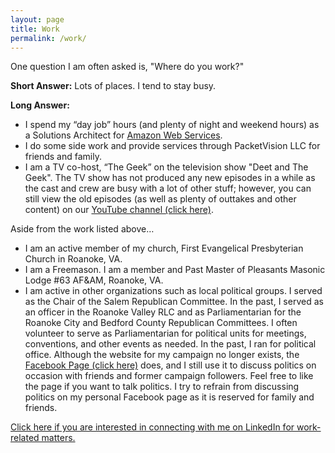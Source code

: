 ```yaml
---
layout: page
title: Work
permalink: /work/
---
```

One question I am often asked is, "Where do you work?"

**Short Answer:** Lots of places. I tend to stay busy.

**Long Answer:**
 
- I spend my “day job” hours (and plenty of night and weekend hours) as a Solutions Architect for [Amazon Web Services](https://aws.amazon.com/).
- I do some side work and provide services through PacketVision LLC for friends and family.
- I am a TV co-host, “The Geek” on the television show "Deet and The Geek". The TV show has not produced any new episodes in a while as the cast and crew are busy with a lot of other stuff; however, you can still view the old episodes (as well as plenty of outtakes and other content) on our [YouTube channel (click here)](https://youtube.com/DeetAndTheGeek).

Aside from the work listed above…

- I am an active member of my church, First Evangelical Presbyterian Church in Roanoke, VA.
- I am a Freemason. I am a member and Past Master of Pleasants Masonic Lodge #63 AF&AM, Roanoke, VA.
- I am active in other organizations such as local political groups. I served as the Chair of the Salem Republican Committee. In the past, I served as an officer in the Roanoke Valley RLC and as Parliamentarian for the Roanoke City and Bedford County Republican Committees. I often volunteer to serve as Parliamentarian for political units for meetings, conventions, and other events as needed. In the past, I ran for political office. Although the website for my campaign no longer exists, the [Facebook Page (click here)](https://facebook.com/stuart.bain.official) does, and I still use it to discuss politics on occasion with friends and former campaign followers. Feel free to like the page if you want to talk politics. I try to refrain from discussing politics on my personal Facebook page as it is reserved for family and friends.

[Click here if you are interested in connecting with me on LinkedIn for work-related matters.](https://www.linkedin.com/in/stbain/)
